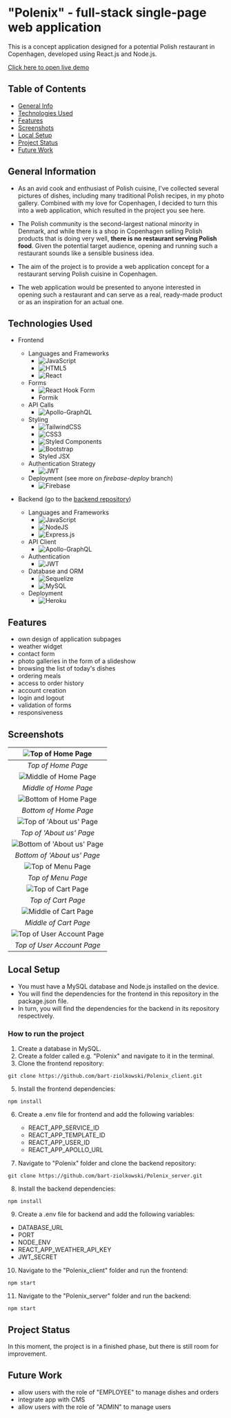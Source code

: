 # "Polenix" - full-stack single-page web application

This is a concept application designed for a potential Polish restaurant in Copenhagen, developed using React.js and Node.js.

<a href="https://polenix-4ee0a.web.app/" target="_blank">Click here to open live demo</a>

## Table of Contents

- [General Info](/#general-information)
- [Technologies Used](#technologies-used)
- [Features](#features)
- [Screenshots](#screenshots)
- [Local Setup](#local-setup)
- [Project Status](#project-status)
- [Future Work](#future-work)

## General Information

- As an avid cook and enthusiast of Polish cuisine, I've collected several pictures of dishes, including many traditional Polish recipes, in my photo gallery. Combined with my love for Copenhagen, I decided to turn this into a web application, which resulted in the project you see here.

- The Polish community is the second-largest national minority in Denmark, and while there is a shop in Copenhagen selling Polish products that is doing very well, **there is no restaurant serving Polish food**. Given the potential target audience, opening and running such a restaurant sounds like a sensible business idea.

- The aim of the project is to provide a web application concept for a restaurant serving Polish cuisine in Copenhagen.

- The web application would be presented to anyone interested in opening such a restaurant and can serve as a real, ready-made product or as an inspiration for an actual one.

## Technologies Used

- Frontend
  - Languages and Frameworks
    - ![JavaScript](https://img.shields.io/badge/javascript-%23323330.svg?style=for-the-badge&logo=javascript&logoColor=%23F7DF1E)
    - ![HTML5](https://img.shields.io/badge/html5-%23E34F26.svg?style=for-the-badge&logo=html5&logoColor=white)
    - ![React](https://img.shields.io/badge/react-%2320232a.svg?style=for-the-badge&logo=react&logoColor=%2361DAFB)
  - Forms
    - ![React Hook Form](https://img.shields.io/badge/React%20Hook%20Form-%23EC5990.svg?style=for-the-badge&logo=reacthookform&logoColor=white)
    - Formik 
  - API Calls
    - ![Apollo-GraphQL](https://img.shields.io/badge/-ApolloGraphQL-311C87?style=for-the-badge&logo=apollo-graphql)
  - Styling
    - ![TailwindCSS](https://img.shields.io/badge/tailwindcss-%2338B2AC.svg?style=for-the-badge&logo=tailwind-css&logoColor=white)
    - ![CSS3](https://img.shields.io/badge/css3-%231572B6.svg?style=for-the-badge&logo=css3&logoColor=white)
    - ![Styled Components](https://img.shields.io/badge/styled--components-DB7093?style=for-the-badge&logo=styled-components&logoColor=white)
    - ![Bootstrap](https://img.shields.io/badge/bootstrap-%238511FA.svg?style=for-the-badge&logo=bootstrap&logoColor=white)
    - Styled JSX
  - Authentication Strategy
    - ![JWT](https://img.shields.io/badge/JWT-black?style=for-the-badge&logo=JSON%20web%20tokens)
  - Deployment (see more on *firebase-deploy* branch)
    - ![Firebase](https://img.shields.io/badge/firebase-%23039BE5.svg?style=for-the-badge&logo=firebase)
      
- Backend (go to the [backend repository](https://github.com/bart-ziolkowski/Polenix_server))
  - Languages and Frameworks
    - ![JavaScript](https://img.shields.io/badge/javascript-%23323330.svg?style=for-the-badge&logo=javascript&logoColor=%23F7DF1E)
    - ![NodeJS](https://img.shields.io/badge/node.js-6DA55F?style=for-the-badge&logo=node.js&logoColor=white)
    - ![Express.js](https://img.shields.io/badge/express.js-%23404d59.svg?style=for-the-badge&logo=express&logoColor=%2361DAFB)
  - API Client
    - ![Apollo-GraphQL](https://img.shields.io/badge/-ApolloGraphQL-311C87?style=for-the-badge&logo=apollo-graphql)
  - Authentication
    - ![JWT](https://img.shields.io/badge/JWT-black?style=for-the-badge&logo=JSON%20web%20tokens)
  - Database and ORM
    - ![Sequelize](https://img.shields.io/badge/Sequelize-52B0E7?style=for-the-badge&logo=Sequelize&logoColor=white)
    - ![MySQL](https://img.shields.io/badge/mysql-%2300f.svg?style=for-the-badge&logo=mysql&logoColor=white)
  - Deployment
    - ![Heroku](https://img.shields.io/badge/heroku-%23430098.svg?style=for-the-badge&logo=heroku&logoColor=white)

## Features

- own design of application subpages
- weather widget
- contact form
- photo galleries in the form of a slideshow
- browsing the list of today's dishes
- ordering meals
- access to order history
- account creation
- login and logout
- validation of forms
- responsiveness

## Screenshots

|      ![Top of Home Page](https://i.ibb.co/LZ8sQTR/home-Page-Top.png)               |
| :------------------------------------------------------------: |
|                       _Top of Home Page_                       |
|      ![Middle of Home Page](https://i.ibb.co/82PbDKs/home-Page-Middle.png)            |
|                     _Middle of Home Page_                      |
|      ![Bottom of Home Page](https://i.ibb.co/XFFXjdS/home-Page-Bottom.png)       |
|                     _Bottom of Home Page_                      |
|         ![Top of 'About us' Page](https://i.ibb.co/x7N8ZyJ/about-Page-Top.png)         |
|                        _Top of 'About us' Page_                         |
| ![Bottom of 'About us' Page](https://i.ibb.co/kBxGm7k/about-Page-Bottom.png) |
|                     _Bottom of 'About us' Page_                   |
| ![Top of Menu Page](https://i.ibb.co/xY9j2kL/menu-Page-Top.png) |
|                     _Top of Menu Page_                     |
| ![Top of Cart Page](https://i.ibb.co/VjM35pD/cart-Page-Top.png) |
|                     _Top of Cart Page_                     |
| ![Middle of Cart Page](https://i.ibb.co/jTMbkFZ/cart-Page-Middle.png) |
|                     _Middle of Cart Page_                     |
| ![Top of User Account Page](https://i.ibb.co/Qb3sbQb/account-Page-Top.png) |
|                     _Top of User Account Page_                     |

## Local Setup

- You must have a MySQL database and Node.js installed on the device.
- You will find the dependencies for the frontend in this repository in the package.json file.
- In turn, you will find the dependencies for the backend in its repository respectively.

### How to run the project

1. Create a database in MySQL.
2. Create a folder called e.g. "Polenix" and navigate to it in the terminal.
3. Clone the frontend repository:

```
git clone https://github.com/bart-ziolkowski/Polenix_client.git
```

5. Install the frontend dependencies:

```
npm install
```

6. Create a .env file for frontend and add the following variables:

   - REACT_APP_SERVICE_ID
   - REACT_APP_TEMPLATE_ID
   - REACT_APP_USER_ID
   - REACT_APP_APOLLO_URL

7. Navigate to "Polenix" folder and clone the backend repository:

```
git clone https://github.com/bart-ziolkowski/Polenix_server.git
```

8. Install the backend dependencies:

```
npm install
```

9. Create a .env file for backend and add the following variables:

- DATABASE_URL
- PORT
- NODE_ENV
- REACT_APP_WEATHER_API_KEY
- JWT_SECRET

10. Navigate to the "Polenix_client" folder and run the frontend:

```
npm start
```

11. Navigate to the "Polenix_server" folder and run the backend:

```
npm start
```

## Project Status

In this moment, the project is in a finished phase, but there is still room for improvement.

## Future Work

- allow users with the role of "EMPLOYEE" to manage dishes and orders
- integrate app with CMS
- allow users with the role of "ADMIN" to manage users
